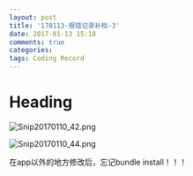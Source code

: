 ```yaml
---
layout: post
title: '170113-报错记录补档-3'
date: 2017-01-13 15:18
comments: true
categories:  
tags: Coding Record
---
```

# Heading

![Snip20170110_42.png](http://user-image.logdown.io/user/23604/blog/22592/post/1303208/3S4b8vYSU6vpLta3GkN0_Snip20170110_42.png)

![Snip20170110_44.png](http://user-image.logdown.io/user/23604/blog/22592/post/1303208/FLLPjeQtSnqjL0Y80V6e_Snip20170110_44.png)

在app以外的地方修改后，忘记bundle install！！！
